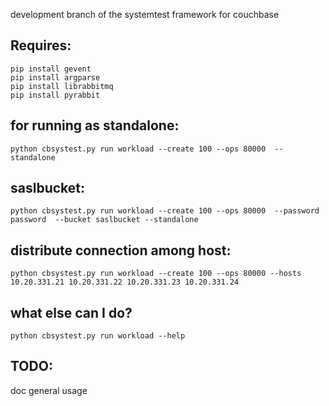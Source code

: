 development branch of the systemtest framework for couchbase

Requires:
----
    pip install gevent
    pip install argparse
    pip install librabbitmq
    pip install pyrabbit

for running as standalone:
----
    python cbsystest.py run workload --create 100 --ops 80000  --standalone 

saslbucket:
----
    python cbsystest.py run workload --create 100 --ops 80000  --password password  --bucket saslbucket --standalone 


distribute connection among host:
----
    python cbsystest.py run workload --create 100 --ops 80000 --hosts  10.20.331.21 10.20.331.22 10.20.331.23 10.20.331.24


what else can I do?
----
    python cbsystest.py run workload --help
    

TODO: 
----
doc general usage
